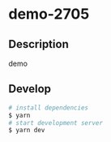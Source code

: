 # demo-2705

## Description

demo

## Develop

```bash
# install dependencies
$ yarn
# start development server
$ yarn dev
```